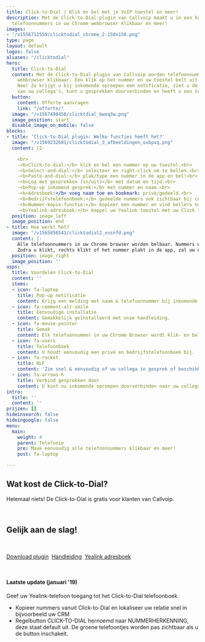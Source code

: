 ```yaml
---
title: Click-to-Dial | Klik en bel met je VoIP toestel én meer!
description: Met de Click-to-Dial-plugin van Callvoip maakt u in een handomdraai alle
  telefoonnummers in uw Chrome webbrowser klikbaar én meer!
images:
- "/v1556712559/clicktodial_chrome_2-150x150.png"
type: page
layout: default
logos: false
aliases: "/clicktodial"
hero:
  title: Click-to-Dial
  content: Met de Click-to-Dial-plugin van Callvoip worden telefoonnummers in de Chrome
    webbrowser klikbaar. Één klik op het nummer en uw toestel belt uit. Is dit alles?
    Nee! Zo krijgt u bij inkomende oproepen een notificatie, ziet u de beschikbaarheid
    van uw collega's, kunt u gesprekken doorverbinden en heeft u een telefoonboek.
  button:
    content: Offerte aanvragen
    link: "/offerte/"
  image: "/v1567498458/clicktdial_bweq3w.png"
  image_position: start
  disable_image_on_mobile: false
blocks:
- title: 'Click-to-Dial plugin: Welke functies heeft het?'
  image: "/v1569232681/clicktodial_3_afbeeldingen_oxbpxq.png"
  content: |2-

    <br>
    -<b>Click-to-dial:</b> klik en bel een nummer op uw toestel.<br>
    -<b>Select-and-dial:</b> selecteer en right-click om te bellen.<br>
    -<b>Paste-and-dial:</b> plak/type een nummer in de app en bel!<br>
    -<b>Log met gesprekken (in/uit)</b> met datum en tijd.<br>
    -<b>Pop-up inkomend gesprek:</b> met nummer en naam.<br>
    -<b>Adresboek:</b> voeg naam toe en bookmark: privé/gedeeld.<br>
    -<b>Bedrijfstelefoonboek:</b> gedeelde nummers ook zichtbaar bij collega’s.<br>
    -<b>Nummer-kopie-functie:</b> kopieer een nummer en vind bellers nog sneller in uw CRM!<br>
    -<b>Yealink-adresboek:</b> koppel uw Yealink toestel met uw Click to Dial adresboek!
  position: image_left
  image_position: end
- title: Hoe werkt het?
  image: "/v1565856543/clicktodial2_xvsnfd.png"
  content: |-
    Alle telefoonnummers in uw Chrome browser worden belbaar. Nummers worden getoond met een groen hoorntje of u kunt ze rechts-klikken of kopiëren en plakken in de Click to Dial app.
    Zodra u klikt, rechts klikt of het nummer plakt in de app, zal uw eigen telefoon direct overgaan. Zodra u de hoorn opneemt zal uw telefoon starten met bellen naar het nummer waarop u klikte. Hierdoor hoeft u zelf geen telefoonnummers meer in te toetsen: geen fouten, geen bril opzetten, geen tijdverlies: gewoon snel en Simmpl bellen! <br> <br> <a href="https://www.callvoip.nl/ondersteuning/integraties/click-to-dial/" class="button">Handleiding</a>
  position: image_right
  image_position: ''
usps:
  title: Voordelen Click-to-Dial
  content: ''
  items:
  - icon: fa-laptop
    title: Pop-up notificatie
    content: Krijg een melding met naam & telefoonnummer bij inkomende gesprekken.
  - icon: fa-comment-alt-smile
    title: Eenvoudige installatie
    content: Gemakkelijk geïnstalleerd met onze handleiding.
  - icon: fa-mouse-pointer
    title: Gemak
    content: Elk telefoonnummer in uw Chrome Browser wordt klik- en belbaar.
  - icon: fa-users
    title: Telefoonboek
    content: U houdt eenvoudig een privé en bedrijfstelefoonboek bij.
  - icon: fa-rocket
    title: BLF
    content: 'Zie snel & eenvoudig of uw collega in gesprek of beschikbaar is. '
  - icon: fa-arrows-h
    title: Verbind gesprekken door
    content: U kunt nu inkomende oproepen doorverbinden naar uw collega's.
intro:
  title: ''
  content: ''
prijzen: []
hideinsearch: false
hideingoogle: false
menu:
  main:
    weight: 4
    parent: Telefonie
    pre: Maak eenvoudig alle telefoonnummers klikbaar én meer!
    post: fa-laptop

---
```

## Wat kost de Click-to-Dial?

Helemaal niets! De Click-to-Dial is gratis voor klanten van Callvoip.

<br>

## Gelijk aan de slag!

<br>

<a href="https://chrome.google.com/webstore/detail/simmpl-click-to-dial/hnjepanannlajhppemgdmcjjpimlhkgm?hl=nl" class="button">Download plugin</a>  <a href="https://www.simmpl.nl/downloads/Simmpl_snelstarthandleiding_ClicktoDial.pdf" class="button">Handleiding</a>  <a href="https://www.simmpl.nl/downloads/Simmpl_snelstarthandleiding_Yealink-C2D-adresboek.pdf" class="button">Yealink adresboek</a>

<br>

#### Laatste update (januari '19)

Geef uw Yealink-telefoon toegang tot het Click-to-Dial telefoonboek

* Kopieer nummers vanuit Click-to-Dial en lokaliseer uw relatie snel in bijvoorbeeld uw CRM
* Regelbutton CLICK-TO-DIAL hernoemd naar NUMMERHERKENNING, deze staat default uit. De groene telefoontjes worden pas zichtbaar als u de button inschakelt.
